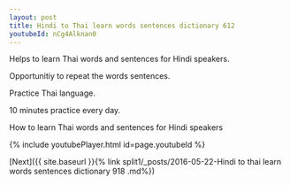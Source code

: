 ```yaml
---
layout: post
title: Hindi to Thai learn words sentences dictionary 612 
youtubeId: nCg4Alknan0
---
```

 
 
Helps to learn Thai words and sentences for Hindi speakers.

Opportunitiy to repeat the words sentences. 

Practice Thai language. 
 
10 minutes practice every day. 
 
How to learn Thai words and sentences for Hindi speakers 
 
{% include youtubePlayer.html id=page.youtubeId %}
 
 
[Next]({{ site.baseurl }}{% link  split1/_posts/2016-05-22-Hindi to thai learn words sentences dictionary 918 .md%})
 
